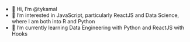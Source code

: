 - 👋 Hi, I’m @tykamal
- 👀 I’m interested in JavaScript, particularly ReactJS and Data Science, where I am both into R and Python
- 🌱 I’m currently learning Data Engineering with Python and ReactJS with Hooks


<!---
tykamal/tykamal is a ✨ special ✨ repository because its `README.md` (this file) appears on your GitHub profile.
You can click the Preview link to take a look at your changes.
--->
